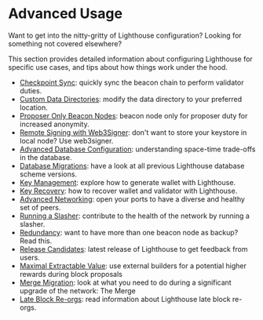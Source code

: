 # Advanced Usage

Want to get into the nitty-gritty of Lighthouse configuration? Looking for something not covered
elsewhere?

This section provides detailed information about configuring Lighthouse for specific use cases, and
tips about how things work under the hood.

* [Checkpoint Sync](./checkpoint-sync.md): quickly sync the beacon chain to perform validator duties.
* [Custom Data Directories](./advanced-datadir.md): modify the data directory to your preferred location.
* [Proposer Only Beacon Nodes](./advanced-proposer-only.md): beacon node only for proposer duty for increased anonymity.
* [Remote Signing with Web3Signer](./validator-web3signer.md): don't want to store your keystore in local node? Use web3signer.
* [Advanced Database Configuration](./advanced_database.md): understanding space-time trade-offs in the database.
* [Database Migrations](./database-migrations.md): have a look at all previous Lighthouse database scheme versions.
* [Key Management](./key-management.md): explore how to generate wallet with Lighthouse.
* [Key Recovery](./key-recovery.md): how to recover wallet and validator with Lighthouse.
* [Advanced Networking](./advanced_networking.md): open your ports to have a diverse and healthy set of peers.
* [Running a Slasher](./slasher.md): contribute to the health of the network by running a slasher. 
* [Redundancy](./redundancy.md): want to have more than one beacon node as backup? Read this.
* [Release Candidates](./advanced-release-candidates.md): latest release of Lighthouse to get feedback from users.
* [Maximal Extractable Value](./builders.md): use external builders for a potential higher rewards during block proposals
* [Merge Migration](./merge-migration.md): look at what you need to do during a significant upgrade of the network: The Merge
* [Late Block Re-orgs](./late-block-re-orgs.md): read information about Lighthouse late block re-orgs.
